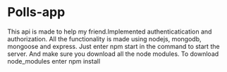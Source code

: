 # Polls-app
This api is made to help my friend.Implemented authenticatication and authorization. All the functionality is made using nodejs, mongodb, mongoose and express. Just enter npm start in the command to start the server. And make sure you download all the node modules. To download node_modules enter npm install
